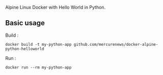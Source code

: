 Alpine Linux Docker with Hello World in Python.

## Basic usage
Build :
```
docker build -t my-python-app github.com/mercurenews/docker-alpine-python-helloworld
```
Run : 

```
docker run --rm my-python-app
```

